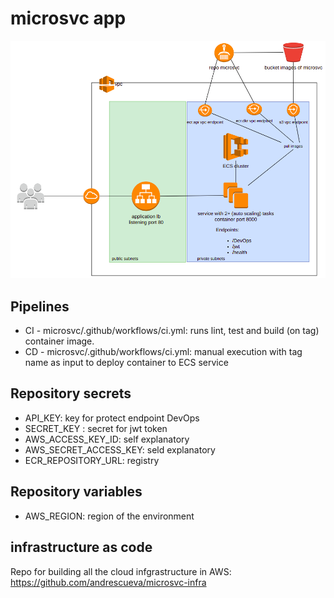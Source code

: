 # microsvc app

![Architecture](./images/architecture.png)

## Pipelines
- CI - microsvc/.github/workflows/ci.yml: runs lint, test and build (on tag) container image.
- CD - microsvc/.github/workflows/ci.yml: manual execution with tag name as input to deploy container to ECS service

## Repository secrets
- API_KEY: key for protect endpoint DevOps
- SECRET_KEY : secret for jwt token
- AWS_ACCESS_KEY_ID: self explanatory
- AWS_SECRET_ACCESS_KEY: seld explanatory
- ECR_REPOSITORY_URL: registry 


## Repository variables
- AWS_REGION: region of the environment


## infrastructure as code
Repo for building all the cloud infgrastructure in AWS: https://github.com/andrescueva/microsvc-infra

